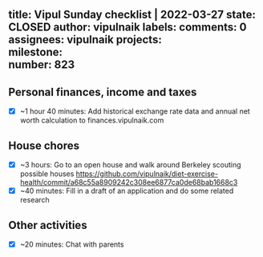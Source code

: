 title:	Vipul Sunday checklist | 2022-03-27
state:	CLOSED
author:	vipulnaik
labels:	
comments:	0
assignees:	vipulnaik
projects:	
milestone:	
number:	823
--
## Personal finances, income and taxes

- [x] ~1 hour 40 minutes: Add historical exchange rate data and annual net worth calculation to finances.vipulnaik.com

## House chores

- [x] ~3 hours: Go to an open house and walk around Berkeley scouting possible houses https://github.com/vipulnaik/diet-exercise-health/commit/a68c55a8909242c308ee6877ca0de68bab1668c3
- [x] ~40 minutes: Fill in a draft of an application and do some related research 

## Other activities

- [x] ~20 minutes: Chat with parents
